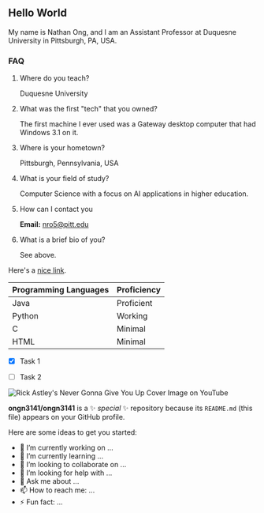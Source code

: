 ## Hello World

My name is Nathan Ong, and I am an Assistant Professor at Duquesne University in Pittsburgh, PA, USA.

### FAQ

1. Where do you teach?
   
   Duquesne University

2. What was the first "tech" that you owned?

   The first machine I ever used was a Gateway desktop computer that had Windows 3.1 on it.

3. Where is your hometown? 

   Pittsburgh, Pennsylvania, USA

4. What is your field of study?

   Computer Science with a focus on AI applications in higher education.

5. How can I contact you

   **Email:** nro5@pitt.edu

6. What is a brief bio of you?

   See above.

Here's a [nice link](https://www.youtube.com/watch?v=dQw4w9WgXcQ).

| Programming Languages | Proficiency |
| :-------------------- | :---------- |
| Java                  | Proficient  |
| Python                | Working     |
| C                     | Minimal     |
| HTML                  | Minimal     |


- [x] Task 1
- [ ] Task 2


![Rick Astley's Never Gonna Give You Up Cover Image on YouTube](https://i.ytimg.com/vi/dQw4w9WgXcQ/hq720.jpg "Text displayed on hover")

**ongn3141/ongn3141** is a ✨ _special_ ✨ repository because its `README.md` (this file) appears on your GitHub profile.

Here are some ideas to get you started:

- 🔭 I’m currently working on ...
- 🌱 I’m currently learning ...
- 👯 I’m looking to collaborate on ...
- 🤔 I’m looking for help with ...
- 💬 Ask me about ...
- 📫 How to reach me: ...
- ⚡ Fun fact: ...

<!--
- 😄 Pronouns: ...
-->
